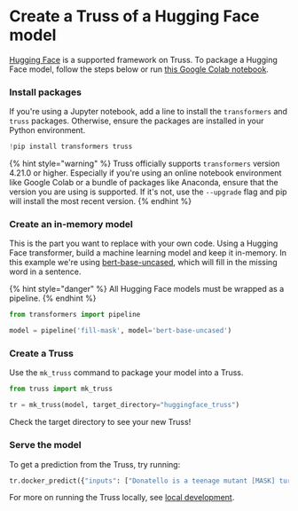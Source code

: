 # Create a Truss of a Hugging Face model

[Hugging Face](https://huggingface.co/) is a supported framework on Truss. To package a Hugging Face model, follow the steps below or run [this Google Colab notebook](https://colab.research.google.com/github/basetenlabs/truss/blob/main/docs/notebooks/huggingface_example.ipynb).

### Install packages

If you're using a Jupyter notebook, add a line to install the `transformers` and `truss` packages. Otherwise, ensure the packages are installed in your Python environment.

```python
!pip install transformers truss
```

{% hint style="warning" %}
Truss officially supports `transformers` version 4.21.0 or higher. Especially if you're using an online notebook environment like Google Colab or a bundle of packages like Anaconda, ensure that the version you are using is supported. If it's not, use the `--upgrade` flag and pip will install the most recent version.
{% endhint %}
### Create an in-memory model

This is the part you want to replace with your own code. Using a Hugging Face transformer, build a machine learning model and keep it in-memory. In this example we're using [bert-base-uncased](https://huggingface.co/bert-base-uncased), which will fill in the missing word in a sentence.

{% hint style="danger" %}
All Hugging Face models must be wrapped as a pipeline.
{% endhint %}

```python
from transformers import pipeline

model = pipeline('fill-mask', model='bert-base-uncased')
```

### Create a Truss

Use the `mk_truss` command to package your model into a Truss.

```python
from truss import mk_truss

tr = mk_truss(model, target_directory="huggingface_truss")
```

Check the target directory to see your new Truss!

### Serve the model

To get a prediction from the Truss, try running:

```python
tr.docker_predict({"inputs": ["Donatello is a teenage mutant [MASK] turtle"]})
```

For more on running the Truss locally, see [local development](../develop/localhost.md).
